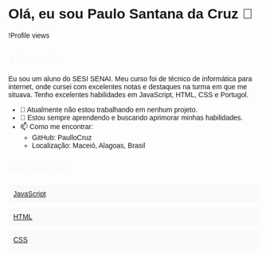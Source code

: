 # Olá, eu sou Paulo Santana da Cruz 👋

!Profile views

## Sobre mim
Eu sou um aluno do SESI SENAI. Meu curso foi de técnico de informática para internet, onde cursei com excelentes notas e destaques na turma em que me situava. Tenho excelentes habilidades em JavaScript, HTML, CSS e Portugol.

- 🔭 Atualmente não estou trabalhando em nenhum projeto.
- 🌱 Estou sempre aprendendo e buscando aprimorar minhas habilidades.
- 📫 Como me encontrar: 
  - GitHub: PaulloCruz
  - Localização: Maceió, Alagoas, Brasil

<!DOCTYPE html>
<html>
<head>
    <style>
        body {
            font-family: Arial, sans-serif;
        }
        .skills {
            list-style-type: none;
            padding: 0;
        }
        .skills li {
            margin-bottom: 10px;
            padding: 10px;
            background-color: #f9f9f9;
            transition: background-color 0.5s ease;
        }
        .skills li:hover {
            background-color: #ddd;
        }
        @keyframes fadeIn {
            from {opacity: 0;}
            to {opacity: 1;}
        }
        h2 {
            animation: fadeIn 2s;
        }
    </style>
</head>
<body>
    <h2>Habilidades</h2>
    <ul class="skills">
        <li><a href="https://developer.mozilla.org/pt-BR/docs/Web/JavaScript" target="_blank">JavaScript</a></li>
        <li><a href="https://developer.mozilla.org/pt-BR/docs/Web/HTML" target="_blank">HTML</a></li>
        <li><a href="https://developer.mozilla.org/pt-BR/docs/Web/CSS" target="_blank">CSS</a></li>
    </ul>
  
</body>
</html>
